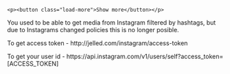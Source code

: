 <div class="content">
	<div id="instagram-media" class="instagram"></div>

	<p><button class="load-more">Show more</button></p>
</div>

<div class="content">
	<p>You used to be able to get media from Instagram filtered by hashtags, but due to Instagrams changed policies this is no longer posible.</p>
	<p>To get access token - http://jelled.com/instagram/access-token</p>
	<p>To get your user id - https://api.instagram.com/v1/users/self?access_token=[ACCESS_TOKEN]</p>
</div>

<script>
// USER
var user = '244161';
// ACCESS TOKEN
var accessToken = '244161.d7f11ba.b079d4e3dbfc475d8c4677a0526f44bc';
</script>